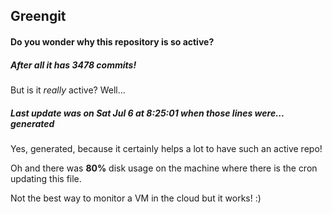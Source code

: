 ## Greengit

#### Do you wonder why this repository is so active?

##### After all it has 3478 commits!

But is it *really* active? Well...

##### Last update was on Sat Jul 6 at 8:25:01 when those lines were... generated

Yes, generated, because it certainly helps a lot to have such an active repo!

Oh and there was **80%** disk usage on the machine
where there is the cron updating this file.

Not the best way to monitor a VM in the cloud but it works! :)
